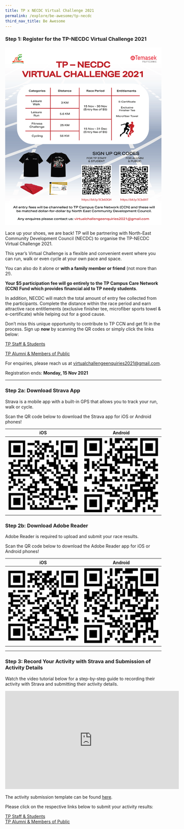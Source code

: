 ```yaml
---
title: TP x NECDC Virtual Challenge 2021
permalink: /explore/be-awesome/tp-necdc
third_nav_title: Be Awesome
---
```

### Step 1: Register for the TP-NECDC Virtual Challenge 2021

![TPNECDC2021](/images/tpnecdcvc2021.png)

Lace up your shoes, we are back! TP will be partnering with North-East Community Development Council (NECDC) to organise the TP-NECDC Virtual Challenge 2021.

This year’s Virtual Challenge is a flexible and convenient event where you can run, walk or even cycle at your own pace and space. 

You can also do it alone or **with a family member or friend** (not more than 2!). 

**Your $5 participation fee will go entirely to the TP Campus Care Network (CCN) Fund which provides financial aid to TP needy students**. 

In addition, NECDC will match the total amount of entry fee collected from the participants. Complete the distance within the race period and earn attractive race entitlements (exclusive finisher tee, microfiber sports towel & e-certificate) while helping out for a good cause.

Don’t miss this unique opportunity to contribute to TP CCN and get fit in the process. Sign up **now** by scanning the QR codes or simply click the links below:

[TP Staff & Students](https://bit.ly/3Cb6DGH)

[TP Alumni & Members of Public](https://bit.ly/3CbdIXT)

For enquiries, please reach us at virtualchallengeenquiries2021@gmail.com.

Registration ends: **Monday, 15 Nov 2021**

---
### Step 2a: Download Strava App

Strava is a mobile app with a built-in GPS that allows you to track your run, walk or cycle. 

Scan the QR code below to download the Strava app for iOS or Android phones!


| **iOS** | **Android** |
| -------- | -------- |
| ![Strava iOS](/images/BeAwesome-stravaios.png)| ![Alt text for image on Isomer site](/images/BeAwesome-Strava-Android.png)|

### Step 2b: Download Adobe Reader

Adobe Reader is required to upload and submit your race results. 

Scan the QR code below to download the Adobe Reader app for iOS or Android phones!

| **iOS** | **Android** |
| -------- | -------- |
| ![AdobeiOS](/images/Adobereader-iOS.png) | ![AdobeAndroid](/images/Adobereader-Android.png) |

---
### Step 3: Record Your Activity with Strava and Submission of Activity Details

Watch the video tutorial below for a step-by-step guide to recording their activity with Strava and submitting their activity details.

<iframe width="560" height="315" src="https://www.youtube.com/embed/dqYEHeHTxV4" title="YouTube video player" frameborder="0" allow="accelerometer; autoplay; clipboard-write; encrypted-media; gyroscope; picture-in-picture" allowfullscreen></iframe>

The activity submission template can be found [here](http://shorturl.at/jvM45).

Please click on the respective links below to submit your activity results:

[TP Staff & Students](http://shorturl.at/tzNXZ)<br>
[TP Alumni & Members of Public](https://bit.ly/3nR6Hpc)